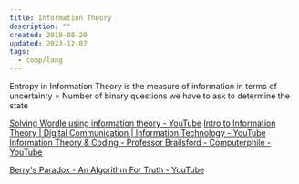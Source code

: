 ```yaml
---
title: Information Theory
description: ""
created: 2019-08-20
updated: 2023-12-07
tags:
  - comp/lang
---
```


Entropy in Information Theory is the measure of information in terms of uncertainty
= Number of binary questions we have to ask to determine the state

[Solving Wordle using information theory - YouTube](https://www.youtube.com/watch?v=v68zYyaEmEA)
[Intro to Information Theory | Digital Communication | Information Technology - YouTube](https://www.youtube.com/watch?v=_PG-jJKB_do)
[Information Theory & Coding - Professor Brailsford - Computerphile - YouTube](https://www.youtube.com/playlist?list=PLzH6n4zXuckpKAj1_88VS-8Z6yn9zX_P6)

[Berry's Paradox - An Algorithm For Truth - YouTube](https://www.youtube.com/watch?v=FDXf1XxCXAk)
